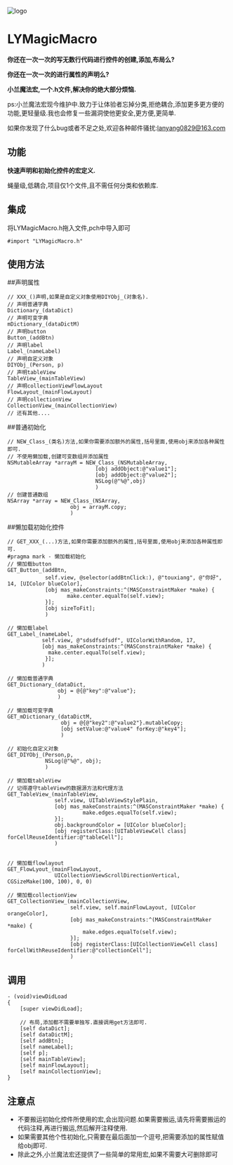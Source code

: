 ![logo](https://github.com/mogulanyang/LYMagicMacro/blob/master/sucai/magic.png)
# LYMagicMacro

**你还在一次一次的写无数行代码进行控件的创建,添加,布局么?**

**你还在一次一次的进行属性的声明么?**

**小兰魔法宏,一个.h文件,解决你的绝大部分烦恼.**

ps:小兰魔法宏现今维护中.致力于让体验者忘掉分类,拒绝耦合,添加更多更方便的功能,更轻量级.我也会修复一些漏洞使他更安全,更方便,更简单.

如果你发现了什么bug或者不足之处,欢迎各种邮件骚扰:lanyang0829@163.com
## 功能
**快速声明和初始化控件的宏定义.**  

蝇量级,低耦合,项目仅1个文件,且不需任何分类和依赖库.

## 集成
将LYMagicMacro.h拖入文件,pch中导入即可
```objc
#import "LYMagicMacro.h"
```

## 使用方法
##声明属性
```objc
// XXX_()声明,如果是自定义对象使用DIYObj_(对象名).
// 声明普通字典
Dictionary_(dataDict)
// 声明可变字典
mDictionary_(dataDictM)
// 声明button
Button_(addBtn)
// 声明label
Label_(nameLabel)
// 声明自定义对象
DIYObj_(Person, p)
// 声明tableView
TableView_(mainTableView)
// 声明collectionViewFlowLayout
FlowLayout_(mainFlowLayout)
// 声明collectionView
CollectionView_(mainCollectionView)
// 还有其他....
```
##普通初始化
```objc
// NEW_Class_(类名)方法,如果你需要添加额外的属性,括号里面,使用obj来添加各种属性即可.
// 不使用懒加载,创建可变数组并添加属性
NSMutableArray *arrayM = NEW_Class_(NSMutableArray,
                            [obj addObject:@"value1"];
                            [obj addObject:@"value2"];
                            NSLog(@"%@",obj)
                            )
// 创建普通数组
NSArray *array = NEW_Class_(NSArray,
                    obj = arrayM.copy;
                    )
```
##懒加载初始化控件
```objc
// GET_XXX_(...)方法,如果你需要添加额外的属性,括号里面,使用obj来添加各种属性即可.
#pragma mark - 懒加载初始化
// 懒加载button
GET_Button_(addBtn,
            self.view, @selector(addBtnClick:), @"touxiang", @"你好", 14, [UIColor blueColor],
            [obj mas_makeConstraints:^(MASConstraintMaker *make) {
                   make.center.equalTo(self.view);
            }];
            [obj sizeToFit];
            )

// 懒加载label
GET_Label_(nameLabel,
           self.view, @"sdsdfsdfsdf", UIColorWithRandom, 17,
           [obj mas_makeConstraints:^(MASConstraintMaker *make) {
             make.center.equalTo(self.view);
            }];
           )

// 懒加载普通字典
GET_Dictionary_(dataDict,
                obj = @{@"key":@"value"};
                )

// 懒加载可变字典
GET_mDictionary_(dataDictM,
                 obj = @{@"key2":@"value2"}.mutableCopy;
                 [obj setValue:@"value4" forKey:@"key4"];
                 )

// 初始化自定义对象
GET_DIYObj_(Person,p,
            NSLog(@"%@", obj);
            )

// 懒加载tableView
// 记得遵守tableView的数据源方法和代理方法
GET_TableView_(mainTableView,
               self.view, UITableViewStylePlain,
               [obj mas_makeConstraints:^(MASConstraintMaker *make) {
                        make.edges.equalTo(self.view);
               }];
               obj.backgroundColor = [UIColor blueColor];
               [obj registerClass:[UITableViewCell class] forCellReuseIdentifier:@"tableCell"];
               )


// 懒加载flowlayout
GET_FlowLyout_(mainFlowLayout,
               UICollectionViewScrollDirectionVertical, CGSizeMake(100, 100), 0, 0)

// 懒加载collectionView
GET_CollectionView_(mainCollectionView,
                    self.view, self.mainFlowLayout, [UIColor orangeColor],
                    [obj mas_makeConstraints:^(MASConstraintMaker *make) {
                        make.edges.equalTo(self.view);
                    }];
                    [obj registerClass:[UICollectionViewCell class] forCellWithReuseIdentifier:@"collectionCell"];
                    )
```
## 调用
```objc
- (void)viewDidLoad
{
    [super viewDidLoad];
    
    // 布局,添加都不需要单独写.直接调用get方法即可.
    [self dataDict];
    [self dataDictM];
    [self addBtn];
    [self nameLabel];
    [self p];
    [self mainTableView];
    [self mainFlowLayout];
    [self mainCollectionView];
}
```
## 注意点
- 不要搬运初始化控件所使用的宏,会出现问题.如果需要搬运,请先将需要搬运的代码注释,再进行搬运,然后解开注释使用.
- 如果需要其他个性初始化,只需要在最后面加一个逗号,把需要添加的属性赋值给obj即可.
- 除此之外,小兰魔法宏还提供了一些简单的常用宏,如果不需要大可删除即可

